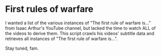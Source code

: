 # First rules of warfare

I wanted a list of the various instances of "The first rule of warfare is..." from Isaac Arthur's YouTube channel, but lacked the time to watch ALL of the videos to derive them.  This script crawls his videos' subtitle data and retrieves all instances of "The first rule of warfare is...".

Stay tuned, fam.

